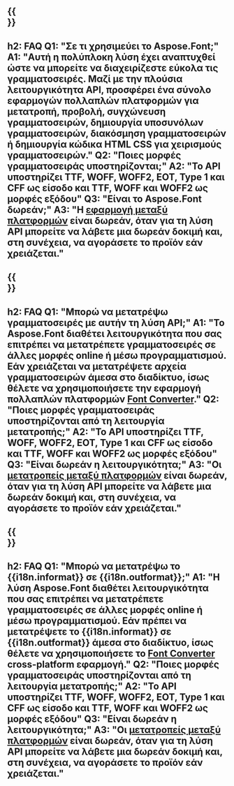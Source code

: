 ﻿---
translation: true
deploy: false
---

{{<section faq>}}
---
h2: FAQ
Q1: "Σε τι χρησιμεύει το Aspose.Font;"
A1: "Αυτή η πολύπλοκη λύση έχει αναπτυχθεί ώστε να μπορείτε να διαχειρίζεστε εύκολα τις γραμματοσειρές. Μαζί με την πλούσια λειτουργικότητα API, προσφέρει ένα σύνολο εφαρμογών πολλαπλών πλατφορμών για μετατροπή, προβολή, συγχώνευση γραμματοσειρών, δημιουργία υποσυνόλων γραμματοσειρών, διακόσμηση γραμματοσειρών ή δημιουργία κώδικα HTML CSS για χειρισμούς γραμματοσειρών."
Q2: "Ποιες μορφές γραμματοσειράς υποστηρίζονται;"
A2: "Το API υποστηρίζει TTF, WOFF, WOFF2, EOT, Type 1 και CFF ως είσοδο και TTF, WOFF και WOFF2 ως μορφές εξόδου"
Q3: "Είναι το Aspose.Font δωρεάν;"
A3: "Η [εφαρμογή μεταξύ πλατφορμών](https://products.aspose.app/font/applications) είναι δωρεάν, όταν για τη λύση API μπορείτε να λάβετε μια δωρεάν δοκιμή και, στη συνέχεια, να αγοράσετε το προϊόν εάν χρειάζεται."
---

{{<section faq-converter>}}
---
h2: FAQ
Q1: "Μπορώ να μετατρέψω γραμματοσειρές με αυτήν τη λύση API;"
A1: "Το Aspose.Font διαθέτει λειτουργικότητα που σας επιτρέπει να μετατρέπετε γραμματοσειρές σε άλλες μορφές online ή μέσω προγραμματισμού. Εάν χρειάζεται να μετατρέψετε αρχεία γραμματοσειρών άμεσα στο διαδίκτυο, ίσως θέλετε να χρησιμοποιήσετε την εφαρμογή πολλαπλών πλατφορμών [Font Converter](https://products.aspose.app/font/conversion/)."
Q2: "Ποιες μορφές γραμματοσειράς υποστηρίζονται από τη λειτουργία μετατροπής;"
A2: "Το API υποστηρίζει TTF, WOFF, WOFF2, EOT, Type 1 και CFF ως είσοδο και TTF, WOFF και WOFF2 ως μορφές εξόδου"
Q3: "Είναι δωρεάν η λειτουργικότητα;"
A3: "Οι [μετατροπείς μεταξύ πλατφορμών](https://products.aspose.app/font/conversion) είναι δωρεάν, όταν για τη λύση API μπορείτε να λάβετε μια δωρεάν δοκιμή και, στη συνέχεια, να αγοράσετε το προϊόν εάν χρειάζεται."
---

{{<section faq-converter-child>}}
---
h2: FAQ
Q1: "Μπορώ να μετατρέψω το {{i18n.informat}} σε {{i18n.outformat}};"
A1: "Η λύση Aspose.Font διαθέτει λειτουργικότητα που σας επιτρέπει να μετατρέπετε γραμματοσειρές σε άλλες μορφές online ή μέσω προγραμματισμού. Εάν πρέπει να μετατρέψετε το {{i18n.informat}} σε {{i18n.outformat}} άμεσα στο διαδίκτυο, ίσως θέλετε να χρησιμοποιήσετε το [Font Converter](https://products.aspose.app/font/conversion/) cross-platform εφαρμογή."
Q2: "Ποιες μορφές γραμματοσειράς υποστηρίζονται από τη λειτουργία μετατροπής;"
A2: "Το API υποστηρίζει TTF, WOFF, WOFF2, EOT, Type 1 και CFF ως είσοδο και TTF, WOFF και WOFF2 ως μορφές εξόδου"
Q3: "Είναι δωρεάν η λειτουργικότητα;"
A3: "Οι [μετατροπείς μεταξύ πλατφορμών](https://products.aspose.app/font/conversion) είναι δωρεάν, όταν για τη λύση API μπορείτε να λάβετε μια δωρεάν δοκιμή και, στη συνέχεια, να αγοράσετε το προϊόν εάν χρειάζεται."
---